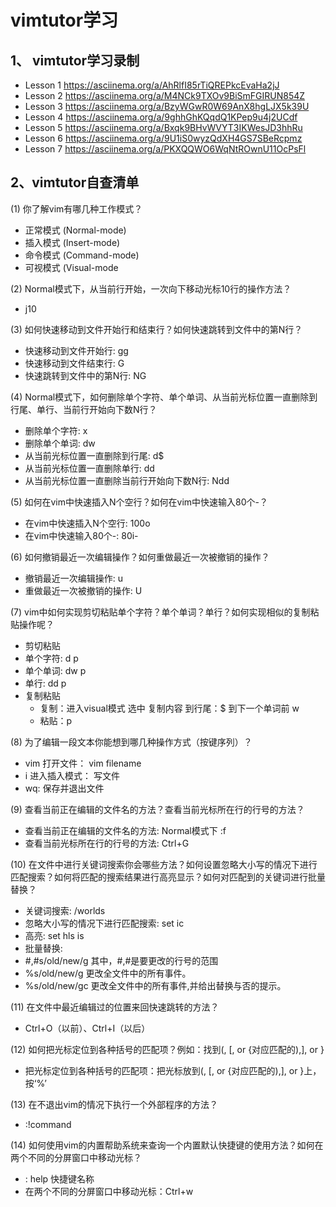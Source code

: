 # vimtutor学习  

## 1、 vimtutor学习录制  

* Lesson 1 https://asciinema.org/a/AhRlfI85rTiQREPkcEvaHa2jJ  
* Lesson 2 https://asciinema.org/a/M4NCk9TXOv9BiSmFGIRUN854Z  
* Lesson 3 https://asciinema.org/a/BzyWGwR0W69AnX8hgLJX5k39U  
* Lesson 4 https://asciinema.org/a/9ghhGhKQqdQ1KPep9u4j2UCdf  
* Lesson 5 https://asciinema.org/a/Bxqk9BHvWVYT3IKWesJD3hhRu  
* Lesson 6 https://asciinema.org/a/9U1iS0wyzQdXH4GS7SBeRcpmz  
* Lesson 7 https://asciinema.org/a/PKXQQWO6WqNtROwnU11OcPsFl  

## 2、vimtutor自查清单  

(1) 你了解vim有哪几种工作模式？   

- 正常模式 (Normal-mode)
- 插入模式 (Insert-mode)
- 命令模式 (Command-mode)
- 可视模式 (Visual-mode  

(2) Normal模式下，从当前行开始，一次向下移动光标10行的操作方法？  
- j10  

(3) 如何快速移动到文件开始行和结束行？如何快速跳转到文件中的第N行？  
- 快速移动到文件开始行: gg  
- 快速移动到文件结束行: G  
- 快速跳转到文件中的第N行: NG  

(4) Normal模式下，如何删除单个字符、单个单词、从当前光标位置一直删除到行尾、单行、当前行开始向下数N行？  
- 删除单个字符: x  
- 删除单个单词: dw
- 从当前光标位置一直删除到行尾: d$
- 从当前光标位置一直删除单行: dd  
- 从当前光标位置一直删除当前行开始向下数N行: Ndd  

(5) 如何在vim中快速插入N个空行？如何在vim中快速输入80个-？  
- 在vim中快速插入N个空行: 100o  
- 在vim中快速输入80个-: 80i-  

(6) 如何撤销最近一次编辑操作？如何重做最近一次被撤销的操作？  
- 撤销最近一次编辑操作: u  
- 重做最近一次被撤销的操作: U

(7) vim中如何实现剪切粘贴单个字符？单个单词？单行？如何实现相似的复制粘贴操作呢？  
- 剪切粘贴  
 - 单个字符: d p  
 - 单个单词:  dw p
 - 单行: dd p
- 复制粘贴  
  - 复制：进入visual模式 选中 复制内容 到行尾：$ 到下一个单词前 w  
  - 粘贴：p


(8) 为了编辑一段文本你能想到哪几种操作方式（按键序列）？  
- vim 打开文件： vim filename
- i 进入插入模式： 写文件
- wq: 保存并退出文件  

(9) 查看当前正在编辑的文件名的方法？查看当前光标所在行的行号的方法？
- 查看当前正在编辑的文件名的方法: Normal模式下 :f
- 查看当前光标所在行的行号的方法: Ctrl+G  


(10) 在文件中进行关键词搜索你会哪些方法？如何设置忽略大小写的情况下进行匹配搜索？如何将匹配的搜索结果进行高亮显示？如何对匹配到的关键词进行批量替换？  
- 关键词搜索: /worlds
-	忽略大小写的情况下进行匹配搜索: set ic
-	高亮: set hls is
-	批量替换:
  - #,#s/old/new/g 其中，#,#是要更改的行号的范围  
  - %s/old/new/g 更改全文件中的所有事件。  
  -  %s/old/new/gc 更改全文件中的所有事件,并给出替换与否的提示。  


(11) 在文件中最近编辑过的位置来回快速跳转的方法？  
- Ctrl+O（以前）、Ctrl+I（以后）  

(12) 如何把光标定位到各种括号的匹配项？例如：找到(, [, or {对应匹配的),], or }  
- 把光标定位到各种括号的匹配项：把光标放到(, [, or {对应匹配的),], or }上，按‘%’  


(13) 在不退出vim的情况下执行一个外部程序的方法？  
- :!command  

(14) 如何使用vim的内置帮助系统来查询一个内置默认快捷键的使用方法？如何在两个不同的分屏窗口中移动光标？  
- : help 快捷键名称
- 在两个不同的分屏窗口中移动光标：Ctrl+w
